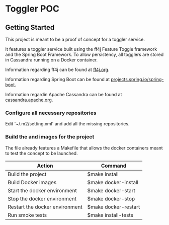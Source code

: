 # Toggler POC
## Getting Started
This project is meant to be a proof of concept for a toggler service.

It features a toggler service built using the ff4j Feature Toggle framework and the Spring Boot Framework.
To allow persistency, all togglers are stored in Cassandra running on a Docker container.

Information regarding ff4j can be found at [ff4j.org](http://ff4j.org).

Information regarding Spring Boot can be found at [projects.spring.io/spring-boot](https://projects.spring.io/spring-boot/).

Information regardin Apache Cassandra can be found at [cassandra.apache.org](http://cassandra.apache.org/).

### Configure all necessary repositories 

Edit '~/.m2/setting.xml' and add all the missing repositories.

### Build the  and images for the project

The file already features a Makefile that allows the docker containers meant to test the concept to be launched.

| Action                        | Command              |
|-------------------------------|----------------------|
|Build the project              | $make install        |
|Build Docker images            | $make docker-install |
|Start the docker environment   | $make docker-start   |
|Stop the docker environment    | $make docker-stop    |
|Restart the docker environment | $make docker-restart |
|Run smoke tests                | $make install-tests  |

